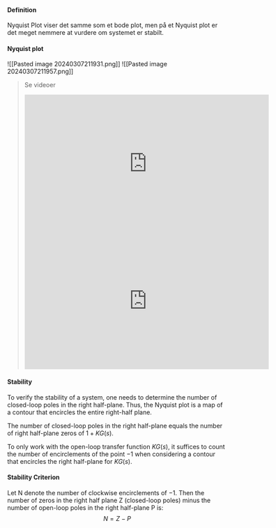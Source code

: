 #### Definition
Nyquist Plot viser det samme som et bode plot, men på et Nyquist plot er det meget nemmere at vurdere om systemet er stabilt.

#### Nyquist plot
![[Pasted image 20240307211931.png]]
![[Pasted image 20240307211957.png]]

> Se videoer 
> <iframe width="560" height="315" src="https://www.youtube.com/embed/sof3meN96MA?si=ZhM2yeChz8IreJaM" title="YouTube video player" frameborder="0" allow="accelerometer; autoplay; clipboard-write; encrypted-media; gyroscope; picture-in-picture; web-share" allowfullscreen></iframe>
> 
> <iframe width="560" height="315" src="https://www.youtube.com/embed/tsgOstfoNhk?si=HQV24MVrxSQdWScG" title="YouTube video player" frameborder="0" allow="accelerometer; autoplay; clipboard-write; encrypted-media; gyroscope; picture-in-picture; web-share" allowfullscreen></iframe>

#### Stability
To verify the stability of a system, one needs to determine the number of closed-loop poles in the right half-plane. Thus, the Nyquist plot is a map of a contour that encircles the entire right-half plane. 

The number of closed-loop poles in the right half-plane equals the number of right half-plane zeros of $1+KG(s)$.

To only work with the open-loop transfer function $KG(s)$, it suffices to count the number of encirclements of the point $-1$ when considering a contour that encircles the right half-plane for $KG(s)$. 

#### Stability Criterion
Let N denote the number of clockwise encirclements of $-1$. Then the number of zeros in the right half plane Z (closed-loop poles) minus the number of open-loop poles in the right half-plane P is:
$$
N=Z-P
$$
